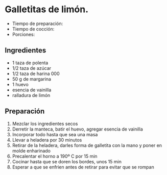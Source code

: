 # Galletitas de limón.

- Tiempo de preparación:
- Tiempo de cocción: 
- Porciones:

## Ingredientes

- 1 taza de polenta
- 1/2 taza de azúcar
- 1/2 taza de harina 000
- 50 g de margarina
- 1 huevo
- esencia de vainilla
- ralladura de limón

## Preparación

1. Mezclar los ingredientes secos 
2. Derretir la manteca, batir el huevo, agregar esencia de vainilla
3. Incorporar todo hasta que sea una masa
4. Llevar a heladera por 30 minutos
5. Retirar de la heladera, darles forma de galletita con la mano y poner en molde enharinado
6. Precalentar el horno a 190º C por 15 min
7. Cocinar hasta que se doren los bordes, unos 15 min
8. Esperar a que se enfrien antes de retirar para evitar que se rompan 
